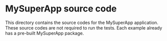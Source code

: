 # MySuperApp source code

This directory contains the source codes for the MySuperApp application. These source codes are not required to run the tests. Each example already has a pre-built MySuperApp package.

